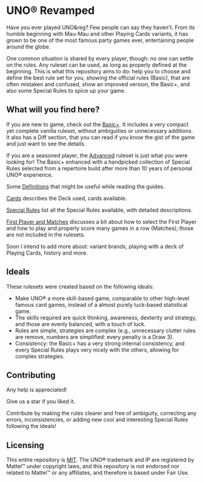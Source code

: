 # UNO&reg; Revamped

Have you ever played UNO&reg? Few people can say they haven't. From its humble beginning with Mau-Mau and other Playing Cards variants, it has grown to be one of the most famous party games ever, entertaining people around the globe.

One common situation is shared by every player, though: no one can settle on the rules. Any ruleset can be used, as long as properly defined at the beginning. This is what this repository aims to do: help you to choose and define the best rule set for you, showing the official rules (Basic), that are often mistaken and confused, show an improved version, the Basic+, and also some Special Rules to spice up your game.

## What will you find here?

If you are new to game, check out the [Basic+](basic-plus-rules.md). It includes a very compact yet complete vanilla ruleset, without ambiguities or unnecessary additions. It also has a Diff section, that you can read if you know the gist of the game and just want to see the details.

If you are a seasoned player, the [Advanced](advanced.md) ruleset is just what you were looking for! The Basic+ enhanced with a handpicked collection of Special Rules selected from a repertoire build after more than 10 years of personal UNO&reg; experience.

Some [Definitions](definitions.md) that might be useful while reading the guides.

[Cards](cards.md) describes the Deck used, cards available.

[Special Rules](special-rules.md) list all the Special Rules available, with detailed descriptions.

[First Player and Matches](first-player-matches.md) discusses a bit about how to select the First Player and how to play and properly score many games in a row (Matches); those are not included in the rulesets.

Soon I intend to add more about: variant brands, playing with a deck of Playing Cards, history and more.

## Ideals

These rulesets were created based on the following ideals:

* Make UNO&reg; a more skill-based game, comparable to other high-level famous card games, instead of a almost purely luck-based statistical game.
* The skills required are quick thinking, awareness, dexterity and strategy, and those are evenly balanced, with a touch of luck.
* Rules are simple, strategies are complex (e.g., unnecessary clutter rules are remove, numbers are simplified: every penalty is a Draw 3).
* Consistency: the Basic+ has a very strong internal consistency, and every Special Rules plays very nicely with the others, allowing for complex strategies.

## Contributing

Any help is appreciated!

Give us a star if you liked it.

Contribute by making the rules clearer and free of ambiguity, correcting any errors, inconsistencies, or adding new cool and interesting Special Rules following the ideals!

## Licensing

This entire repository is [MIT](LICENSE.md). The UNO&reg; trademark and IP are registered by Mattel&trade; under copyright laws, and this repository is not endorsed nor related to Mattel&trade; or any affiliates, and therefore is based under Fair Use.